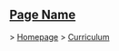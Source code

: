 ## <span style="text-decoration:underline">Page Name</span>

\> [Homepage](../../README.md) \> [Curriculum](../curriculum.md)
